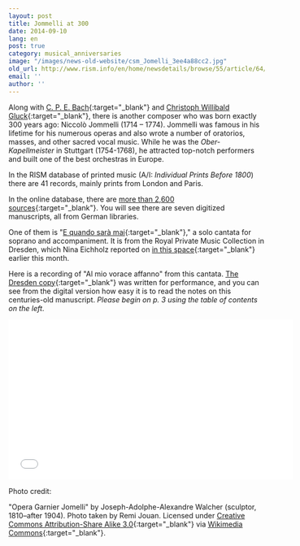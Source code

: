 ```yaml
---
layout: post
title: Jommelli at 300
date: 2014-09-10
lang: en
post: true
category: musical_anniversaries
image: "/images/news-old-website/csm_Jomelli_3ee4a88cc2.jpg"
old_url: http://www.rism.info/en/home/newsdetails/browse/55/article/64/jommelli-at-300.html
email: ''
author: ''
---
```


Along with [C. P. E. Bach](https://opac.rism.info/search?View=rism&author=carl+philipp+emanuel+bach){:target="_blank"} and [Christoph Willibald Gluck](/events/2014/07/07/does-christoph-willibald-gluck-deserve-better.html){:target="_blank"}, there is another composer who was born exactly 300 years ago: Niccolò Jommelli (1714 – 1774). Jommelli was famous in his lifetime for his numerous operas and also wrote a number of oratorios, masses, and other sacred vocal music. While he was the _Ober-Kapellmeister_ in Stuttgart (1754-1768), he attracted top-notch performers and built one of the best orchestras in Europe.

In the RISM database of printed music (A/I: _Individual Prints Before 1800_) there are 41 records, mainly prints from London and Paris.

In the online database, there are [more than 2,600 sources](https://opac.rism.info/search?author=niccolo+jommelli){:target="_blank"}. You will see there are seven digitized manuscripts, all from German libraries.

One of them is "[E quando sarà mai](https://opac.rism.info/search?id=210045549){:target="_blank"}," a solo cantata for soprano and accompaniment. It is from the Royal Private Music Collection in Dresden, which Nina Eichholz reported on [in this space](/new_at_rism/2014/09/01/on-the-trail-of-the-music-at-the-dresden-court.html){:target="_blank"} earlier this month.

Here is a recording of "Al mio vorace affanno" from this cantata. [The Dresden copy](http://digital.slub-dresden.de/id403040191){:target="_blank"} was written for performance, and you can see from the digital version how easy it is to read the notes on this centuries-old manuscript. _Please begin on p. 3 using the table of contents on the left_.

<iframe width="560" height="315" src="//www.youtube.com/embed/1rKwWewY22w" frameborder="0" allowfullscreen></iframe>


Photo credit:

"Opera Garnier Jomelli" by Joseph-Adolphe-Alexandre Walcher (sculptor, 1810–after 1904). Photo taken by Remi Jouan. Licensed under [Creative Commons Attribution-Share Alike 3.0](https://creativecommons.org/licenses/by-sa/3.0/){:target="_blank"} via [Wikimedia Commons](http://commons.wikimedia.org/wiki/File:Opera_Garnier_Jomelli.jpg){:target="_blank"}.
